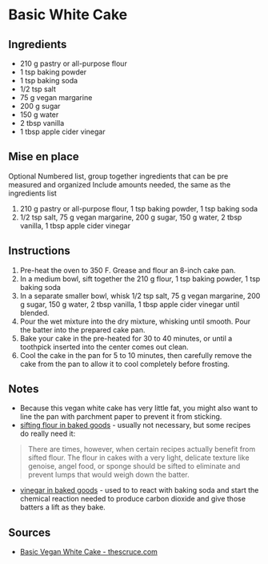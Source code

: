 # Basic White Cake


## Ingredients
* 210 g pastry or all-purpose flour
* 1 tsp baking powder
* 1 tsp baking soda
* 1/2 tsp salt
* 75 g vegan margarine
* 200 g sugar
* 150 g water
* 2 tbsp vanilla
* 1 tbsp apple cider vinegar


## Mise en place
Optional
Numbered list, group together ingredients that can be pre measured and organized
Include amounts needed, the same as the ingredients list

1. 210 g pastry or all-purpose flour, 1 tsp baking powder, 1 tsp baking soda
2. 1/2 tsp salt, 75 g vegan margarine, 200 g sugar, 150 g water, 2 tbsp vanilla, 1 tbsp apple cider vinegar


## Instructions
1. Pre-heat the oven to 350 F. Grease and flour an 8-inch cake pan.
2. In a medium bowl, sift together the 210 g flour, 1 tsp baking powder, 1 tsp baking soda
3. In a separate smaller bowl, whisk 1/2 tsp salt, 75 g vegan margarine, 200 g sugar, 150 g water, 2 tbsp vanilla, 1 tbsp apple cider vinegar until blended.
4. Pour the wet mixture into the dry mixture, whisking until smooth. Pour the batter into the prepared cake pan.  
5. Bake your cake in the pre-heated for 30 to 40 minutes, or until a toothpick inserted into the center comes out clean.
6. Cool the cake in the pan for 5 to 10 minutes, then carefully remove the cake from the pan to allow it to cool completely before frosting.


## Notes
* Because this vegan white cake has very little fat, you might also want to line the pan with parchment paper to prevent it from sticking.
* [sifting flour in baked goods](https://www.thekitchn.com/is-sifting-flour-for-baked-goods-really-necessary-213894) - usually not necessary, but some recipes do really need it:
> There are times, however, when certain recipes actually benefit from sifted flour. The flour in cakes with a very light, delicate texture like genoise, angel food, or sponge should be sifted to eliminate and prevent lumps that would weigh down the batter.
* [vinegar in baked goods](http://bakingbites.com/2008/08/using-vinegar-in-baking/) - used to to react with baking soda and start the chemical reaction needed to produce carbon dioxide and give those batters a lift as they bake.

## Sources
* [Basic Vegan White Cake - thescruce.com](https://www.thespruce.com/basic-vegan-white-cake-3378174)
